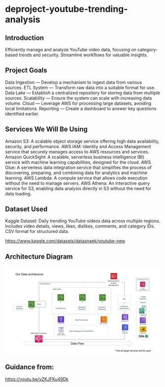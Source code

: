 # deproject-youtube-trending-analysis

## Introduction
Efficiently manage and analyze YouTube video data, focusing on category-based trends and security. Streamline workflows for valuable insights.

## Project Goals
Data Ingestion — Develop a mechanism to ingest data from various sources.
ETL System — Transform raw data into a suitable format for use.
Data Lake — Establish a centralized repository for storing data from multiple sources.
Scalability — Ensure the system can scale with increasing data volume.
Cloud — Leverage AWS for processing large datasets, avoiding local limitations.
Reporting — Create a dashboard to answer key questions identified earlier.

## Services We Will Be Using
Amazon S3: A scalable object storage service offering high data availability, security, and performance.
AWS IAM: Identity and Access Management service that securely manages access to AWS resources and services.
Amazon QuickSight: A scalable, serverless business intelligence (BI) service with machine learning capabilities, designed for the cloud.
AWS Glue: A serverless data integration service that simplifies the process of discovering, preparing, and combining data for analytics and machine learning.
AWS Lambda: A compute service that allows code execution without the need to manage servers.
AWS Athena: An interactive query service for S3, enabling data analysis directly in S3 without the need for data loading.

## Dataset Used
Kaggle Dataset: Daily trending YouTube videos data across multiple regions. Includes video details, views, likes, dislikes, comments, and category IDs. CSV format for structured data.

https://www.kaggle.com/datasets/datasnaek/youtube-new

## Architecture Diagram
<img src="architecture.jpeg">

## Guidance from:
https://youtu.be/yZKJFKu49Dk
